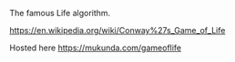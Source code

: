 The famous Life algorithm.

https://en.wikipedia.org/wiki/Conway%27s_Game_of_Life

Hosted here https://mukunda.com/gameoflife